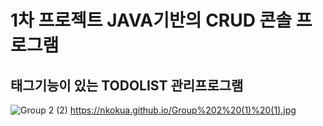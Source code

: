 # 1차 프로젝트 JAVA기반의 CRUD 콘솔 프로그램
## 태그기능이 있는 TODOLIST 관리프로그램
![Group 2 (2)](https://github.com/user-attachments/assets/78afe7dc-107d-4903-8cf6-3067c30b272a)
https://nkokua.github.io/Group%202%20(1)%20(1).jpg
